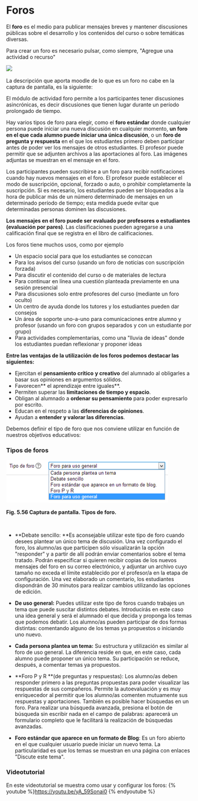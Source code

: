 
# Foros

El **foro** es el medio para publicar mensajes breves y mantener discusiones públicas sobre el desarrollo y los contenidos del curso o sobre temáticas diversas.

Para crear un foro es necesario pulsar, como siempre, "Agregue una actividad o recurso"

![](/assets/Selección_178.png)

La descripción que aporta moodle de lo que es un foro no cabe en la captura de pantalla, es la siguiente:

El módulo de actividad foro permite a los participantes tener discusiones asincrónicas, es decir discusiones que tienen lugar durante un período prolongado de tiempo.

Hay varios tipos de foro para elegir, como el **foro estándar** donde cualquier persona puede iniciar una nueva discusión en cualquier momento, **un foro en el que cada alumno puede iniciar una única discusión**, o un **foro de pregunta y respuesta** en el que los estudiantes primero deben participar antes de poder ver los mensajes de otros estudiantes. El profesor puede permitir que se adjunten archivos a las aportaciones al foro. Las imágenes adjuntas se muestran en el mensaje en el foro.

Los participantes pueden suscribirse a un foro para recibir notificaciones cuando hay nuevos mensajes en el foro. El profesor puede establecer el modo de suscripción, opcional, forzado o auto, o prohibir completamente la suscripción. Si es necesario, los estudiantes pueden ser bloqueados a la hora de publicar más de un número determinado de mensajes en un determinado período de tiempo; esta medida puede evitar que determinadas personas dominen las discusiones.

**Los mensajes en el foro puede ser evaluado por profesores o estudiantes (evaluación por pares)**. Las clasificaciones pueden agregarse a una calificación final que se registra en el libro de calificaciones.

Los foros tiene muchos usos, como por ejemplo

- Un espacio social para que los estudiantes se conozcan
- Para los avisos del curso (usando un foro de noticias con suscripción forzada)
- Para discutir el contenido del curso o de materiales de lectura
- Para continuar en línea una cuestión planteada previamente en una sesión presencial
- Para discusiones solo entre profesores del curso (mediante un foro oculto)
- Un centro de ayuda donde los tutores y los estudiantes pueden dar consejos
- Un área de soporte uno-a-uno para comunicaciones entre alumno y profesor (usando un foro con grupos separados y con un estudiante por grupo)
- Para actividades complementarias, como una "lluvia de ideas" donde los estudiantes puedan reflexionar y proponer ideas

**Entre las ventajas de la utilización de los foros podemos destacar las siguientes:**

- Ejercitan el **pensamiento crítico** **y creativo** del alumnado al obligarles a basar sus opiniones en argumentos sólidos.
- Favorecen** el aprendizaje entre iguales**.
- Permiten superar las **limitaciones de tiempo y espacio**.
- Obligan al alumnado a **ordenar su pensamiento** para poder expresarlo por escrito.
- Educan en el respeto a las **diferencias de opiniones**.
- Ayudan a **entender y valorar las diferencias**.


Debemos definir el tipo de foro que nos conviene utilizar en función de nuestros objetivos educativos:

### Tipos de foros

![](img/foros-tipos_de_foro.png)

**Fig. 5.56 Captura de pantalla. Tipos de foro.**

 

- **Debate sencillo: **Es aconsejable utilizar este tipo de foro cuando desees plantear un único tema de discusión. Una vez configurado el foro, los alumno/as que participen sólo visualizarán la opción "responder" y a partir de allí podrán enviar comentarios sobre el tema tratado. Podrán especificar si quieren recibir copias de los nuevos mensajes del foro en su correo electrónico, y adjuntar un archivo cuyo tamaño no exceda el límite establecido por el profesor/a en la etapa de configuración. Una vez elaborado un comentario, los estudiantes dispondrán de 30 minutos para realizar cambios utilizando las opciones de edición.

- **De uso general:** Puedes utilizar este tipo de foros cuando trabajes un tema que puede suscitar distintos debates. Introducirás en este caso una idea general y será el alumnado el que decida y proponga los temas que podemos debatir. Los alumno/as pueden participar de dos formas distintas: comentando alguno de los temas ya propuestos o iniciando uno nuevo.

- **Cada persona plantea un tema:** Su estructura y utilización es similar al foro de uso general. La diferencia reside en que, en este caso, cada alumno puede proponer un único tema. Su participación se reduce, después, a comentar temas ya propuestos.

- **Foro P y R **(de preguntas y respuestas): Los alumno/as deben responder primero a las preguntas propuestas para poder visualizar las respuestas de sus compañeros. Permite la autoevaluación y es muy enriquecedor al permitir que los alumno/as comenten mutuamente sus respuestas y aportaciones. También es posible hacer búsquedas en un foro. Para realizar una búsqueda avanzada, presiona el botón de búsqueda sin escribir nada en el campo de palabras: aparecerá un formulario completo que le facilitará la realización de búsquedas avanzadas.
- **Foro estándar que aparece en un formato de Blog**: Es un foro abierto en el que cualquier usuario puede iniciar un nuevo tema. La particularidad es que los temas se muestran en una página con enlaces "Discute este tema".

### Videotutorial

En este videotutorial se muestra como usar y configurar los foros:
{% youtube %}https://youtu.be/yA_59Sonai0 {% endyoutube %}



